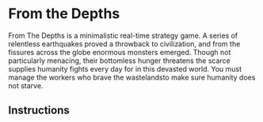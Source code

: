 
# From the Depths

From The Depths is a minimalistic real-time strategy game. A series of
relentless earthquakes proved a throwback to civilization, and from the fissures
across the globe enormous monsters emerged. Though not particularly menacing,
their bottomless hunger threatens the scarce supplies humanity fights every day
for in this devasted world. You must manage the workers who brave the wastelandsto make sure humanity does not starve.

## Instructions



